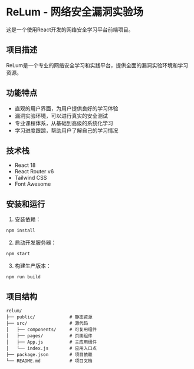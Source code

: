 # ReLum - 网络安全漏洞实验场

这是一个使用React开发的网络安全学习平台前端项目。

## 项目描述

ReLum是一个专业的网络安全学习和实践平台，提供全面的漏洞实验环境和学习资源。

## 功能特点

- 直观的用户界面，为用户提供良好的学习体验
- 漏洞实验环境，可以进行真实的安全测试
- 专业课程体系，从基础到高级的系统化学习
- 学习进度跟踪，帮助用户了解自己的学习情况

## 技术栈

- React 18
- React Router v6
- Tailwind CSS
- Font Awesome

## 安装和运行

1. 安装依赖：

```bash
npm install
```

2. 启动开发服务器：

```bash
npm start
```

3. 构建生产版本：

```bash
npm run build
```

## 项目结构

```
relum/
├── public/             # 静态资源
├── src/                # 源代码
│   ├── components/     # 可复用组件
│   ├── pages/          # 页面组件
│   ├── App.js          # 主应用组件
│   └── index.js        # 应用入口点
├── package.json        # 项目依赖
└── README.md           # 项目文档
``` 